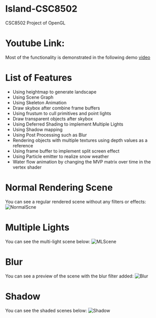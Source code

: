# Island-CSC8502
CSC8502 Project of OpenGL
# Youtube Link:
Most of the functionality is demonstrated in the following demo [video](https://youtu.be/Z_FAlkurMro)

# List of Features
* Using heightmap to generate landscape
* Using Scene Graph
* Using Skeleton Animation
* Draw skybox after combine frame buffers
* Using frustum to cull primitives and point lights
* Draw transparent objects after skybox
* Using Deferred Shading to implement Multiple Lights
* Using Shadow mapping
* Using Post Processing such as Blur
* Rendering objects with multiple textures using depth values as a reference
* Using frame buffer to implement split screen effect
* Using Particle emitter to realize snow weather
* Water flow animation by changing the MVP matrix over time in the vertex shader 

# Normal Rendering Scene
You can see a regular rendered scene without any filters or effects:
![NormalScne](http://m.qpic.cn/psc?/6cbda8ec-3a34-4f2c-b58e-e699fa3b5e3c/bqQfVz5yrrGYSXMvKr.cqeJ.MGtYSxytwXBT4gA*YZfgrnK5HABlQz0XVneCEpeC.3hgEhxsgoJ8T8E7p6024uPxSjqAQhxYaaQXrIzOttg!/b&bo=LQZUAwAAAAADdy4!&rf=viewer_4)

# Multiple Lights
You can see the multi-light scene below:
![MLScene](http://m.qpic.cn/psc?/6cbda8ec-3a34-4f2c-b58e-e699fa3b5e3c/bqQfVz5yrrGYSXMvKr.cqWHyUTINvWyIdYet2se.z9nVUmM87tq2rFayTKF*wVobVsR7OB39fcm78H8iyaRyYJCjSpnkTwc1WyJ.Rr2n0GQ!/b&bo=KwZLAwAAAAADZyc!&rf=viewer_4)

# Blur
You can see a preview of the scene with the blur filter added:
![Blur](http://m.qpic.cn/psc?/6cbda8ec-3a34-4f2c-b58e-e699fa3b5e3c/bqQfVz5yrrGYSXMvKr.cqeYDmGLyMtxwdONsRpkx40*HticZic2zaGOiaWdoTya0zzCvyXRTj4Qsh86*R43uUjMGXbCEWoUKoHgpnslE6PE!/b&bo=JQZMAwAAAAADB04!&rf=viewer_4)

# Shadow
You can see the shaded scenes below:
![Shadow](http://m.qpic.cn/psc?/6cbda8ec-3a34-4f2c-b58e-e699fa3b5e3c/bqQfVz5yrrGYSXMvKr.cqeNpPbyALgX52veK3h3mzDthTO*NvQDI4VSNhmwbSLAffMRlA3WOxknCFwUH4aEC9jIll9AdjLHd4VYXg5LXCts!/b&bo=JAZQAwAAAAADdyM!&rf=viewer_4)
